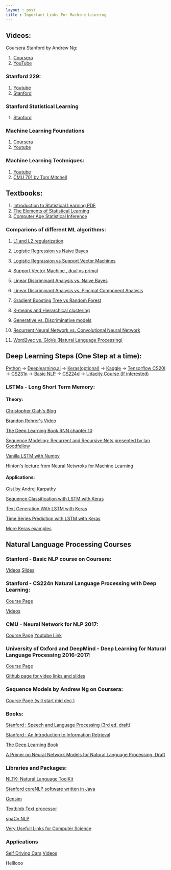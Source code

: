 ```yaml
---
layout : post
title : Important Links For Machine Learning
---
```

## Videos:

Coursera Stanford by Andrew Ng:
1. [Coursera](https://www.coursera.org/learn/machine-learning)
1. [YouTube ](https://www.youtube.com/watch?v=PPLop4L2eGk&list=PLLssT5z_DsK-h9vYZkQkYNWcItqhlRJLN)

### Stanford 229:

1. [Youtube](https://www.youtube.com/watch?v=UzxYlbK2c7E&list=PLA89DCFA6ADACE599)
1. [Stanford](http://cs229.stanford.edu/syllabus.html)


### Stanford Statistical Learning

1. [Stanford](https://lagunita.stanford.edu/courses/HumanitiesSciences/StatLearning/Winter2016/about)


### Machine Learning Foundations

1. [Coursera](https://www.coursera.org/learn/ntumlone-mathematicalfoundations)
1.  [Youtube](https://www.youtube.com/playlist?list=PLXVfgk9fNX2I7tB6oIINGBmW50rrmFTqf&disable_polymer=true)


### Machine Learning Techniques:

1. [Youtube](https://www.youtube.com/playlist?list=PLXVfgk9fNX2IQOYPmqjqWsNUFl2kpk1U2&disable_polymer=true)
1. [CMU 701 by Tom Mitchell](http://www.cs.cmu.edu/~tom/10701_sp11/lectures.shtml)


## Textbooks:
1. [Introduction to Statistical Learning PDF](http://www-bcf.usc.edu/~gareth/ISL/ISLR%20First%20Printing.pdf)
1. [The Elements of Statistical Learning](https://web.stanford.edu/~hastie/Papers/ESLII.pdf)
1. [Computer Age Statistical Inference](https://web.stanford.edu/~hastie/CASI_files/PDF/casi.pdf)


### Comparions of different ML algorithms:

1. [L1 and L2 regularization](https://www.quora.com/What-is-the-difference-between-L1-and-L2-regularization-How-does-it-solve-the-problem-of-overfitting-Which-regularizer-to-use-and-when)

1. [Logistic Regression vs Naive Bayes](https://www.quora.com/What-is-the-difference-between-logistic-regression-and-Naive-Bayes)

1. [Logistic Regrassion vs Support Vector Machines](https://stats.stackexchange.com/questions/95340/comparing-svm-and-logistic-regression)

1. [Support Vector Machine , dual vs primal](https://www.quora.com/Why-is-solving-in-the-dual-easier-than-solving-in-the-primal-What-advantages-do-we-get-from-solving-in-the-dual)

1. [Linear Discriminant Analysis vs. Naive Bayes](https://www.quora.com/Classification-machine-learning-What-are-the-main-differences-between-the-LDA-Linear-Discriminant-Analysis-and-Naive-Bayes-classifiers)

1. [Linear Discriminant Analysis vs. Pincipal Component Analysis](https://www.quora.com/What-is-the-difference-between-LDA-and-PCA-for-dimension-reduction)

1. [Gradient Boosting Tree vs Random Forest](https://stats.stackexchange.com/questions/173390/gradient-boosting-tree-vs-random-forest)

1. [K-means and Hierarchical clustering](https://www.quora.com/What-is-the-difference-between-k-means-and-hierarchical-clustering)

1. [Generative vs. Discriminative models](https://stats.stackexchange.com/questions/12421/generative-vs-discriminative)

1. [Recurrent Neural Network vs. Convolutional Neural Network](https://datascience.stackexchange.com/questions/11619/rnn-vs-cnn-at-a-high-level)

1. [Word2vec vs. GloVe (Natural Language Processing)](https://www.quora.com/How-is-GloVe-different-from-word2vec)

## Deep Learning Steps (One Step at a time):
[Python](https://www.udemy.com/complete-python-bootcamp/) -> [Deeplearning.ai](https://www.coursera.org/specializations/deep-learning?lipi=urn%3Ali%3Apage%3Ad_flagship3_pulse_read%3Bq7mMgYx%2FQfW1YjxMmfeunA%3D%3D) -> [Keras(optional)](https://keras.io/#getting-started-30-seconds-to-keras) -> [Kaggle](https://www.kaggle.com) -> [Tensorflow CS20I](https://www.youtube.com/playlist?list=PLQ0sVbIj3URf94DQtGPJV629ctn2c1zN-&lipi=urn%3Ali%3Apage%3Ad_flagship3_pulse_read%3Bq7mMgYx%2FQfW1YjxMmfeunA%3D%3D) -> [CS231n](https://www.youtube.com/playlist?list=PL3FW7Lu3i5JvHM8ljYj-zLfQRF3EO8sYv&lipi=urn%3Ali%3Apage%3Ad_flagship3_pulse_read%3Bq7mMgYx%2FQfW1YjxMmfeunA%3D%3D) -> [Basic NLP](https://www.youtube.com/playlist?list=PL6397E4B26D00A269&lipi=urn%3Ali%3Apage%3Ad_flagship3_pulse_read%3Bq7mMgYx%2FQfW1YjxMmfeunA%3D%3D) -> [CS224d](https://www.youtube.com/playlist?list=PL3FW7Lu3i5Jsnh1rnUwq_TcylNr7EkRe6&lipi=urn%3Ali%3Apage%3Ad_flagship3_pulse_read%3Bq7mMgYx%2FQfW1YjxMmfeunA%3D%3D) -> [Udacity Course (If interested)](https://in.udacity.com/course/deep-learning-nanodegree-foundation--nd101)

### LSTMs - Long Short Term Memory:
#### Theory:

[Christopher Olah's Blog](http://colah.github.io/posts/2015-08-Understanding-LSTMs/)

[Brandon Rohrer's Video](https://www.youtube.com/watch?v=WCUNPb-5EYI)

[The Deep Learning Book RNN chapter 10](http://www.deeplearningbook.org/contents/rnn.html)

[Sequence Modeling: Recurrent and Recursive Nets presented by Ian Goodfellow](https://www.youtube.com/watch?v=ZVN14xYm7JA)

[Vanilla LSTM with Numpy](http://blog.varunajayasiri.com/numpy_lstm.html)

[Hinton's lecture from Neural Netwroks for Machine Learning](https://www.youtube.com/playlist?list=PLoRl3Ht4JOcdU872GhiYWf6jwrk_SNhz9)

#### Applications:
[Gist by Andrej Karpathy](https://gist.github.com/karpathy/d4dee566867f8291f086)

[Sequence Classification with LSTM with Keras](https://machinelearningmastery.com/sequence-classification-lstm-recurrent-neural-networks-python-keras/)

[Text Generation With LSTM with Keras](https://machinelearningmastery.com/text-generation-lstm-recurrent-neural-networks-python-keras/)

[Time Series Prediction with LSTM with Keras](https://machinelearningmastery.com/time-series-prediction-lstm-recurrent-neural-networks-python-keras/)

[More Keras examples](https://github.com/fchollet/keras/tree/master/examples)

## Natural Language Processing Courses

### Stanford - Basic NLP course on Coursera:

[Videos](https://www.youtube.com/playlist?list=PL6397E4B26D00A269&disable_polymer=true)
[Slides](https://web.stanford.edu/~jurafsky/NLPCourseraSlides.html)


### Stanford - CS224n Natural Language Processing with Deep Learning:

[Course Page](http://web.stanford.edu/class/cs224n/)

[Videos](https://www.youtube.com/playlist?list=PL3FW7Lu3i5Jsnh1rnUwq_TcylNr7EkRe6)


### CMU - Neural Network for NLP 2017:

[Course Page](http://www.phontron.com/class/nn4nlp2017/schedule.html)
[Youtube Link](https://www.youtube.com/playlist?list=PL8PYTP1V4I8ABXzdqtOpB_eqBlVAz_xPT)


### University of Oxford and DeepMind - Deep Learning for Natural Language Processing 2016-2017:

[Course Page](http://www.cs.ox.ac.uk/teaching/courses/2016-2017/dl/)

[Github page for video links and slides](https://github.com/oxford-cs-deepnlp-2017/lectures)


### Sequence Models by Andrew Ng on Coursera:

[Course Page (will start mid dec.)](https://www.coursera.org/learn/nlp-sequence-models)



### Books:

[Stanford : Speech and Language Processing (3rd ed. draft)](https://web.stanford.edu/~jurafsky/slp3/)

[Stanford : An Introduction to Information Retrieval](https://nlp.stanford.edu/IR-book/pdf/irbookonlinereading.pdf)

[The Deep Learning Book](www.deeplearningbook.org)

[A Primer on Neural Network Models for Natural Language Processing: Draft](http://u.cs.biu.ac.il/~yogo/nnlp.pdf)



### Libraries and Packages:

[NLTK- Natural Language ToolKit](http://www.nltk.org/)

[Stanford coreNLP software written in Java](https://nlp.stanford.edu/software/)

[Gensim](https://radimrehurek.com/gensim/)

[Textblob Text processor](https://textblob.readthedocs.io/en/dev/)

[spaCy NLP](https://spacy.io)



[Very Usefull Links for Computer Science](https://github.com/Developer-Y/cs-video-courses/blob/master/README.md#machine-learning)

### Applications
[Self Driving Cars](https://selfdrivingcars.mit.edu/?lipi=urn%253Ali%253Apage%253Ad_flagship3_pulse_read%253Bq7mMgYx%252FQfW1YjxMmfeunA%253D%253D) [Videos](https://www.youtube.com/playlist?list=PLrAXtmErZgOeiKm4sgNOknGvNjby9efdf&lipi=urn%3Ali%3Apage%3Ad_flagship3_pulse_read%3Bq7mMgYx%2FQfW1YjxMmfeunA%3D%3D)

<!--
    1111111111
Bayesian:

I saw a DS interview question on Glassdoor (Do you think yourself more as a frequentist or Bayesian?), which motivated me to learn something about Bayesian statistics. Collected these materials today.

** Courses:

Bayesian Statistics: From Concept to Data Analysis: https://www.coursera.org/learn/bayesian-statistics

Bayesian Methods for Machine Learning: https://www.coursera.org/learn/bayesian-methods-in-machine-learning

Statistical Rethinking: http://xcelab.net/rm/statistical-rethinking/ (Recorded Lectures: Winter 2015, Fall 2017)

** Book:

Bayesian Data Analysis, Third Edition

Applied Predictive Modeling

** Other:

https://github.com/thsavage/Applied-Data-Science


222222222222
Time series:

(I should change the name to be DS. Anyway, this will be the last topic I will review recently. Will mainly focus on Leetcode afterward)



** Courses:

Time Series Forecasting (Udacity): udacity.com/course/time-series-forecasting--ud980

Topics in Mathematics with Applications in Finance (MIT):

https://ocw.mit.edu/courses/mathematics/18-s096-topics-in-mathematics-with-applications-in-finance-fall-2013/

https://www.youtube.com/playlist?list=PLUl4u3cNGP63ctJIEC1UnZ0btsphnnoHR



** Books:

Time Series Analysis and Its Applications: http://www.springer.com/us/book/9783319524511



** With LSTM:

https://machinelearningmastery.com/time-series-prediction-lstm-recurrent-neural-networks-python-keras/

https://machinelearningmastery.com/multivariate-time-series-forecasting-lstms-keras/

More: https://machinelearningmastery.com/?s=Time+Series&submit=Search



** Competitions:

https://www.kaggle.com/c/web-traffic-time-series-forecasting

https://www.kaggle.com/c/recruit-restaurant-visitor-forecasting

https://www.m4.unic.ac.cy/

33333333333333

Lists with Solutions:

111 Data Science Interview Questions & Detailed Answers: https://rpubs.com/JDAHAN/172473?lipi=urn%3Ali%3Apage%3Ad_flagship3_pulse_read%3BPvP8o7RfTk6UAybueT4V1A%3D%3D

40 Interview Questions asked at Startups in Machine Learning / Data Science  https://www.analyticsvidhya.com/blog/2016/09/40-interview-questions-asked-at-startups-in-machine-learning-data-science/?lipi=urn%3Ali%3Apage%3Ad_flagship3_pulse_read%3BPvP8o7RfTk6UAybueT4V1A%3D%3D

100 Data Science Interview Questions and Answers (General) for 2017 https://www.dezyre.com/article/100-data-science-interview-questions-and-answers-general-for-2017/184?lipi=urn%3Ali%3Apage%3Ad_flagship3_pulse_read%3BPvP8o7RfTk6UAybueT4V1A%3D%3D
21 Must-Know Data Science Interview Questions and Answers http://www.kdnuggets.com/2016/02/21-data-science-interview-questions-answers.html?lipi=urn%3Ali%3Apage%3Ad_flagship3_pulse_read%3BPvP8o7RfTk6UAybueT4V1A%3D%3D
45 Questions to test a data scientist on basics of Deep Learning (along with solution) https://www.analyticsvidhya.com/blog/2017/01/must-know-questions-deep-learning/?lipi=urn%3Ali%3Apage%3Ad_flagship3_pulse_read%3BPvP8o7RfTk6UAybueT4V1A%3D%3D
30 Questions to test a data scientist on Natural Language Processing https://www.analyticsvidhya.com/blog/2017/07/30-questions-test-data-scientist-natural-language-processing-solution-skilltest-nlp/?lipi=urn%3Ali%3Apage%3Ad_flagship3_pulse_read%3BPvP8o7RfTk6UAybueT4V1A%3D%3D


Without Solutions:

Over 100 Data Science Interview Questions http://www.learndatasci.com/data-science-interview-questions/?lipi=urn%3Ali%3Apage%3Ad_flagship3_pulse_read%3BPvP8o7RfTk6UAybueT4V1A%3D%3D
20 questions to detect fake data scientists https://www.import.io/post/20-questions-to-detect-fake-data-scientists/?lipi=urn%3Ali%3Apage%3Ad_flagship3_pulse_read%3BPvP8o7RfTk6UAybueT4V1A%3D%3D

https://www.glassdoor.com/Interview/data-scientist-interview-questions-SRCH_KO0,14.htm?lipi=urn%3Ali%3Apage%3Ad_flagship3_pulse_read%3BPvP8o7RfTk6UAybueT4V1A%3D%3D

4444444444
https://leetcode.com/problemset/all/

55555555
http://www.cs.cmu.edu/~tom/10701_sp11/lectures.shtml

66666666
https://www.kaggle.com/c/tensorflow-speech-recognition-challenge
-->

Helllooo
